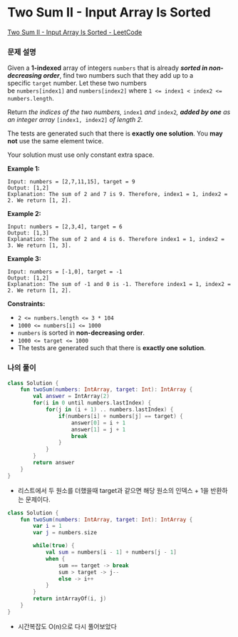 # Two Sum II - Input Array Is Sorted

[Two Sum II - Input Array Is Sorted - LeetCode](https://leetcode.com/problems/two-sum-ii-input-array-is-sorted/description/)

### 문제 설명

Given a **1-indexed** array of integers `numbers` that is already ***sorted in non-decreasing order***, find two numbers such that they add up to a specific `target` number. Let these two numbers be `numbers[index1]` and `numbers[index2]` where `1 <= index1 < index2 <= numbers.length`.

Return *the indices of the two numbers,* `index1` *and* `index2`*, **added by one** as an integer array* `[index1, index2]` *of length 2.*

The tests are generated such that there is **exactly one solution**. You **may not** use the same element twice.

Your solution must use only constant extra space.

**Example 1:**

```
Input: numbers = [2,7,11,15], target = 9
Output: [1,2]
Explanation: The sum of 2 and 7 is 9. Therefore, index1 = 1, index2 = 2. We return [1, 2].

```

**Example 2:**

```
Input: numbers = [2,3,4], target = 6
Output: [1,3]
Explanation: The sum of 2 and 4 is 6. Therefore index1 = 1, index2 = 3. We return [1, 3].

```

**Example 3:**

```
Input: numbers = [-1,0], target = -1
Output: [1,2]
Explanation: The sum of -1 and 0 is -1. Therefore index1 = 1, index2 = 2. We return [1, 2].

```

**Constraints:**

- `2 <= numbers.length <= 3 * 104`
- `1000 <= numbers[i] <= 1000`
- `numbers` is sorted in **non-decreasing order**.
- `1000 <= target <= 1000`
- The tests are generated such that there is **exactly one solution**.

### 나의 풀이

```kotlin
class Solution {
    fun twoSum(numbers: IntArray, target: Int): IntArray {
        val answer = IntArray(2)
        for(i in 0 until numbers.lastIndex) {
            for(j in (i + 1) .. numbers.lastIndex) {
                if(numbers[i] + numbers[j] == target) {
                    answer[0] = i + 1
                    answer[1] = j + 1
                    break
                }
            }
        }
        return answer
    }
}
```

- 리스트에서 두 원소를 더했을때 target과 같으면 해당 원소의 인덱스 + 1을 반환하는 문제이다.

```kotlin
class Solution {
    fun twoSum(numbers: IntArray, target: Int): IntArray {
        var i = 1
        var j = numbers.size

        while(true) {
            val sum = numbers[i - 1] + numbers[j - 1]
            when {
                sum == target -> break
                sum > target -> j--
                else -> i++
            }
        }
        return intArrayOf(i, j)
    }
}
```

- 시간복잡도 O(n)으로 다시 풀어보았다